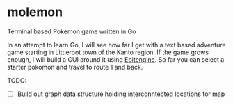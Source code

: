 # molemon
Terminal based Pokemon game written in Go

In an attempt to learn Go, I will see how far I get with a text based adventure game starting in Littleroot town of the Kanto region. If the game grows enough, I will build a GUI around it using [Ebitengine](https://ebitengine.org/). So far you can select a starter pokomon and travel to route 1 and back.

TODO:
- [ ] Build out graph data structure holding interconntected locations for map
      
